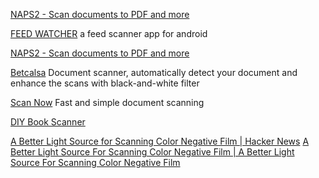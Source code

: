 
[NAPS2 - Scan documents to PDF and more](https://www.naps2.com/)

[FEED WATCHER](https://github.com/zouroboros/feed-watcher)
a feed scanner app for android

[NAPS2 - Scan documents to PDF and more](https://www.naps2.com/)

[Betcalsa](https://github.com/emredurukn/betcalsa)
Document scanner, automatically detect your document and enhance the scans with black-and-white filter

[Scan Now](https://github.com/WezSieTato/ScanNow)
Fast and simple document scanning

[DIY Book Scanner](https://www.diybookscanner.org/)

[A Better Light Source for Scanning Color Negative Film | Hacker News](https://news.ycombinator.com/item?id=41167899)
[A Better Light Source For Scanning Color Negative Film | A Better Light Source For Scanning Color Negative Film](https://jackw01.github.io/scanlight/)
